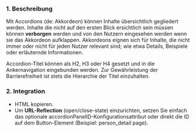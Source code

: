 
### 1. Beschreibung
Mit Accordions (de: Akkordeon) können Inhalte übersichtlich gegliedert werden.  Inhalte die nicht auf den ersten Blick ersichtlich sein müssen können **verborgen** werden und von den Nutzern eingesehen werden wenn sie das Akkordeon aufklappen. Akkordeons eignen sich für Inhalte, die nicht immer oder nicht für jeden Nutzer relevant sind; wie etwa Details, Beispiele oder erläuternde Informationen. 

Accordion-Titel können als H2, H3 oder H4 gesetzt und in die Ankernavigation eingebunden werden. Zur Gewährleistung der Barrierefreiheit ist stets die Hierarchie der Titel einzuhalten.


### 2. Integration

<ul>
<li>HTML kopieren.

<li>Um <b>URL-Reflection</b> (open/close-state) einzurichten, setzen Sie einfach das optionale accordionPanelID-Konfigurationsattribut oder direkt die ID auf dem Button-Element (Beispiel: person_detail page).
</ul>